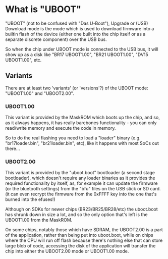 # What is "UBOOT"

"UBOOT" (not to be confused with "Das U-Boot"), Upgrade or (USB) Download mode is the mode which is used to download firmware into a builtin flash of the device
(either one built into the chip itself or as a separate discrete component) over the USB bus.

So when the chip under UBOOT mode is connected to the USB bus, it will show up as a disk like "BR17 UBOOT1.00", "BR21 UBOOT1.00", "DV15 UBOOT1.00", etc.

## Variants

There are at least two 'variants' (or 'versions'?) of the UBOOT mode: "UBOOT1.00" and "UBOOT2.00".

### UBOOT1.00

This variant is provided by the MaskROM which boots up the chip, and so, as it always happens, it has really barebones functionality - you can only read/write memory and execute the code in memory.

So to do the real flashing you need to load a "loader" binary (e.g. "br17loader.bin", "br21loader.bin", etc), like it happens with most SoCs out there...

### UBOOT2.00

This variant is provided by the "uboot.boot" bootloader (a second stage bootloader), which doesn't require any loader binaries
as it provides the required functionality by itself, as, for example it can update the firmware (or the bluetooth settings)
from the "bfu" files on the USB stick or SD card. (it can even recrypt the firmware from the 0xFFFF key into the one that's burned into the efuses!)

Although on SDKs for newer chips (BR23/BR25/BR28/etc) the uboot.boot has shrunk down in size a lot, and so the only option that's left is the
UBOOT1.00 from the MaskROM.

On some chips, notably those which have SDRAM, the UBOOT2.00 is a part of the application, rather than being put into uboot.boot,
while on chips where the CPU will run off flash because there's nothing else that can store large blob of code, accessing the disk of the application
will transfer the chip into either the UBOOT2.00 mode or UBOOT1.00 mode.
